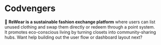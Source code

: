 # Codvengers
👗 **ReWear is a sustainable fashion exchange platform** where users can list unused clothing and swap them directly or redeem through a point system. It promotes eco-conscious living by turning closets into community-sharing hubs.   Want help building out the user flow or dashboard layout next?
